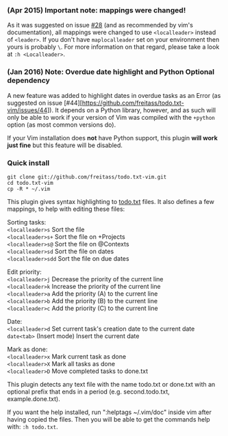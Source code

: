 ### (Apr 2015) Important note: mappings were changed!

As it was suggested on issue [#28](https://github.com/freitass/todo.txt-vim/issues/28) (and as recommended by vim's documentation), all mappings were changed to use `<localleader>` instead of `<leader>`. If you don't have `maplocalleader` set on your environment then yours is probably `\`. For more information on that regard, please take a look at `:h <Localleader>`.

### (Jan 2016) Note: Overdue date highlight and Python Optional dependency

A new feature was added to highlight dates in overdue tasks as an Error (as suggested on issue [#44][https://github.com/freitass/todo.txt-vim/issues/44]). It depends on a Python library, however, and as such will only be able to work if your version of Vim was compiled with the `+python` option (as most common versions do).

If your Vim installation does **not** have Python support, this plugin **will work just fine** but this feature will be disabled.

### Quick install

    git clone git://github.com/freitass/todo.txt-vim.git
    cd todo.txt-vim
    cp -R * ~/.vim


This plugin gives syntax highlighting to [todo.txt](http://todotxt.com/) files. It also defines a few mappings, to help with editing these files:

Sorting tasks:  
`<localleader>s`   Sort the file  
`<localleader>s+`  Sort the file on +Projects  
`<localleader>s@`  Sort the file on @Contexts  
`<localleader>sd`  Sort the file on dates  
`<localleader>sdd`  Sort the file on due dates  

Edit priority:  
`<localleader>j`   Decrease the priority of the current line  
`<localleader>k`   Increase the priority of the current line  
`<localleader>a`   Add the priority (A) to the current line  
`<localleader>b`   Add the priority (B) to the current line  
`<localleader>c`   Add the priority (C) to the current line  

Date:  
`<localleader>d`   Set current task's creation date to the current date  
`date<tab>`        (Insert mode) Insert the current date  

Mark as done:  
`<localleader>x`   Mark current task as done  
`<localleader>X`   Mark all tasks as done  
`<localleader>D`   Move completed tasks to done.txt  

This plugin detects any text file with the name todo.txt or done.txt with an optional prefix that ends in a period (e.g. second.todo.txt, example.done.txt).

If you want the help installed, run ":helptags ~/.vim/doc" inside vim after having copied the files.
Then you will be able to get the commands help with: `:h todo.txt`.
